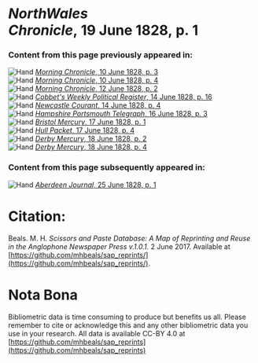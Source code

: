 # *NorthWales Chronicle*, 19 June 1828, p. 1  
  
### Content from this page previously appeared in:  
![Hand](http://scissorsandpaste.net/wp-content/uploads/2017/06/smallhandpointer.png) [*Morning Chronicle*, 10 June 1828, p. 3](https://mhbeals.github.io/sap_html/Morning-Chronicle/Morning-Chronicle-10-June-1828-p-3)  
![Hand](http://scissorsandpaste.net/wp-content/uploads/2017/06/smallhandpointer.png) [*Morning Chronicle*, 10 June 1828, p. 4](https://mhbeals.github.io/sap_html/Morning-Chronicle/Morning-Chronicle-10-June-1828-p-4)  
![Hand](http://scissorsandpaste.net/wp-content/uploads/2017/06/smallhandpointer.png) [*Morning Chronicle*, 12 June 1828, p. 2](https://mhbeals.github.io/sap_html/Morning-Chronicle/Morning-Chronicle-12-June-1828-p-2)  
![Hand](http://scissorsandpaste.net/wp-content/uploads/2017/06/smallhandpointer.png) [*Cobbet's Weekly Political Register*, 14 June 1828, p. 16](https://mhbeals.github.io/sap_html/Cobbet's-Weekly-Political-Register/Cobbet's-Weekly-Political-Register-14-June-1828-p-16)  
![Hand](http://scissorsandpaste.net/wp-content/uploads/2017/06/smallhandpointer.png) [*Newcastle Courant*, 14 June 1828, p. 4](https://mhbeals.github.io/sap_html/Newcastle-Courant/Newcastle-Courant-14-June-1828-p-4)  
![Hand](http://scissorsandpaste.net/wp-content/uploads/2017/06/smallhandpointer.png) [*Hampshire Portsmouth Telegraph*, 16 June 1828, p. 3](https://mhbeals.github.io/sap_html/Hampshire-Portsmouth-Telegraph/Hampshire-Portsmouth-Telegraph-16-June-1828-p-3)  
![Hand](http://scissorsandpaste.net/wp-content/uploads/2017/06/smallhandpointer.png) [*Bristol Mercury*, 17 June 1828, p. 1](https://mhbeals.github.io/sap_html/Bristol-Mercury/Bristol-Mercury-17-June-1828-p-1)  
![Hand](http://scissorsandpaste.net/wp-content/uploads/2017/06/smallhandpointer.png) [*Hull Packet*, 17 June 1828, p. 4](https://mhbeals.github.io/sap_html/Hull-Packet/Hull-Packet-17-June-1828-p-4)  
![Hand](http://scissorsandpaste.net/wp-content/uploads/2017/06/smallhandpointer.png) [*Derby Mercury*, 18 June 1828, p. 2](https://mhbeals.github.io/sap_html/Derby-Mercury/Derby-Mercury-18-June-1828-p-2)  
![Hand](http://scissorsandpaste.net/wp-content/uploads/2017/06/smallhandpointer.png) [*Derby Mercury*, 18 June 1828, p. 4](https://mhbeals.github.io/sap_html/Derby-Mercury/Derby-Mercury-18-June-1828-p-4)  
  
### Content from this page subsequently appeared in:  
![Hand](http://scissorsandpaste.net/wp-content/uploads/2017/06/smallhandpointer.png) [*Aberdeen Journal*, 25 June 1828, p. 1](https://mhbeals.github.io/sap_html/Aberdeen-Journal/Aberdeen-Journal-25-June-1828-p-1)  


# Citation: 

Beals. M. H. *Scissors and Paste Database: A Map of Reprinting and Reuse in the Anglophone Newspaper Press v.1.0.1.* 2 June 2017. Available at [https://github.com/mhbeals/sap_reprints/](https://github.com/mhbeals/sap_reprints/). 

# Nota Bona

Bibliometric data is time consuming to produce but benefits us all. Please remember to cite or acknowledge this and any other bibliometric data you use in your research. All data is available CC-BY 4.0 at [https://github.com/mhbeals/sap_reprints](https://github.com/mhbeals/sap_reprints)